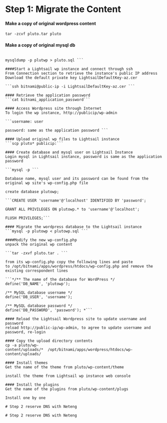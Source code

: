 # Step 1: Migrate the Content 

#### Make a copy of original wordpress content 
```tar -zcvf pluto.tar pluto ```

#### Make a copy of original mysql db 
```cd /var/lib/mysql 

mysqldump -p plutwp > pluto.sql ```

####Start a Lightsail wp instance and connect through ssh 
From Connection section to retrieve the instance's public IP address
Download the default private key LightsailDefaultKey-az.cer 

```ssh bitnami@public-ip -i LightsailDefaultKey-az.cer ```

#### Retrieve the application password
```cat bitnami_application_password```

#### Access Wordpress site through Internet 
To login the wp instance, http://publicip/wp-admin

```username: user

password: same as the application password ```

#### Upload original wp files to Lightsail instance	
```scp pluto* publicip:```

#### Create database and mysql user on Lightsail Instance 	
Login mysql in Lightsail instance, password is same as the application password

```mysql -p ```

Database name, mysql user and its password can be found from the original wp site's wp-config.php file 

create database plutowp;

```CREATE USER 'username'@'localhost' IDENTIFIED BY 'password';

GRANT ALL PRIVILEGES ON plutowp.* to 'username'@'localhost';

FLUSH PRIVILEGES;```

#### Migrate the wordpress database to the Lightsail instance 	
```mysql -p plutowp < plutowp.sql ```

####Modify the new wp-config.php	
unpack the original wp content

```tar -zxvf pluto.tar . ```

from its wp-config.php copy the following lines and paste to /opt/bitnami/apps/wordpress/htdocs/wp-config.php and remove the existing correspondent lines  

```*/** The name of the database for WordPress */
define('DB_NAME', 'plutowp');

/** MySQL database username */
define('DB_USER', 'username');

/** MySQL database password */
define('DB_PASSWORD', 'password'); *```

#### Reload the Lightsail Wordpress site to update username and password	
reload http://public-ip/wp-admin, to agree to update username and password, re-login 

#### Copy the upload directory contents 	
cp -a pluto/wp-content/uploads/*  /opt/bitnami/apps/wordpress/htdocs/wp-content/uploads/

#### Install themes 	
Get the name of the theme from pluto/wp-content/theme

install the theme from Lightsail wp instance web console

#### Install the plugins 	
Get the name of the plugins from pluto/wp-content/plugs

Install one by one 

# Step 2 reserve DNS with Neteng

# Step 2 reserve DNS with Neteng

